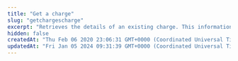 ```yaml
---
title: "Get a charge"
slug: "getchargescharge"
excerpt: "Retrieves the details of an existing charge. This information is also returned when a charge is first created, see [create a charge](https://docs.clover.com/reference/createcharge) or if it is refunded, see [create a refund](https://docs.clover.com/reference/createrefund)."
hidden: false
createdAt: "Thu Feb 06 2020 23:06:31 GMT+0000 (Coordinated Universal Time)"
updatedAt: "Fri Jan 05 2024 09:31:39 GMT+0000 (Coordinated Universal Time)"
---
```

